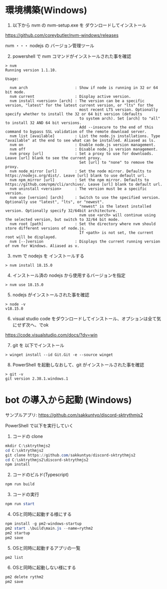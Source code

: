 
# 環境構築(Windows)
1. 以下から nvm の nvm-setup.exe を ダウンロードしてインストール

https://github.com/coreybutler/nvm-windows/releases

nvm ・・・ nodejs の バージョン管理ツール

2. powershell で nvm コマンドがインストールされた事を確認
```
> nvm
Running version 1.1.10.

Usage:

  nvm arch                     : Show if node is running in 32 or 64 bit mode.
  nvm current                  : Display active version.
  nvm install <version> [arch] : The version can be a specific version, "latest" for the latest current version, or "lts" for the
                                 most recent LTS version. Optionally specify whether to install the 32 or 64 bit version (defaults
                                 to system arch). Set [arch] to "all" to install 32 AND 64 bit versions.
                                 Add --insecure to the end of this command to bypass SSL validation of the remote download server.
  nvm list [available]         : List the node.js installations. Type "available" at the end to see what can be installed. Aliased as ls.
  nvm on                       : Enable node.js version management.
  nvm off                      : Disable node.js version management.
  nvm proxy [url]              : Set a proxy to use for downloads. Leave [url] blank to see the current proxy.
                                 Set [url] to "none" to remove the proxy.
  nvm node_mirror [url]        : Set the node mirror. Defaults to https://nodejs.org/dist/. Leave [url] blank to use default url.
  nvm npm_mirror [url]         : Set the npm mirror. Defaults to https://github.com/npm/cli/archive/. Leave [url] blank to default url.
  nvm uninstall <version>      : The version must be a specific version.
  nvm use [version] [arch]     : Switch to use the specified version. Optionally use "latest", "lts", or "newest".
                                 "newest" is the latest installed version. Optionally specify 32/64bit architecture.
                                 nvm use <arch> will continue using the selected version, but switch to 32/64 bit mode.
  nvm root [path]              : Set the directory where nvm should store different versions of node.js.
                                 If <path> is not set, the current root will be displayed.
  nvm [--]version              : Displays the current running version of nvm for Windows. Aliased as v.
```

3. nvm で nodejs を インストールする
```
> nvm install 18.15.0
```

4. インストール済の nodejs から使用するバージョンを指定
```
> nvm use 18.15.0
```

5. nodejs がインストールされた事を確認
```
> node -v
v18.15.0
```

6. visual studio code をダウンロードしてインストール、オプションは全て気にせず次へ、でok

https://code.visualstudio.com/docs/?dv=win

7. git を 以下でインストール
```
> winget install --id Git.Git -e --source winget
```

8. PowerShell を起動しなおして、git がインストールされた事を確認
```
> git -v
git version 2.38.1.windows.1
```

# bot の導入から起動 (Windows)

サンプルアプリ: https://github.com/sakkuntyo/discord-sktrythmjs2

PowerShell で以下を実行していく

1. コードの clone

```PowerShell
mkdir C:\sktrythmjs2
cd C:\sktrythmjs2
git clone https://github.com/sakkuntyo/discord-sktrythmjs2
cd C:\sktrythmjs2\discord-sktrythmjs2
npm install
```

2. コードのビルド(Typescript)

```PowerShell
npm run build
```

3. コードの実行

```PowerShell
npm run start
```

4. OSと同時に起動する様にする

```PowerShell
npm install -g pm2-windows-startup
pm2 start .\build\main.js --name=rythm2
pm2 startup
pm2 save
```

5. OSと同時に起動するアプリの一覧

```PowerShell
pm2 list
```

6. OSと同時に起動しない様にする

```PowerShell
pm2 delete rythm2
pm2 save
```
